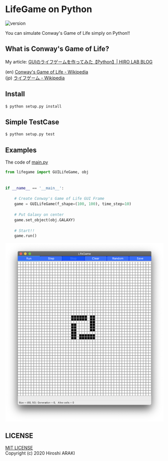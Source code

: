# LifeGame on Python

![version](https://img.shields.io/badge/version-0.3.0-lightgray.svg?style=flat) 
   
You can simulate Conway's Game of Life simply on Python!!  

## What is Conway's Game of Life?

My article: [GUIのライフゲームを作ってみた【Python】| HIRO LAB BLOG](https://hirlab.net/nblog/category/programming/art_616/)
  
(en) [Conway's Game of Life - Wikipedia](https://en.wikipedia.org/wiki/Conway%27s_Game_of_Life)  
(jp) [ライフゲーム - Wikipedia](https://ja.wikipedia.org/wiki/ライフゲーム)  

## Install
```bash
$ python setup.py install
```

## Simple TestCase
```bash
$ python setup.py test
```

## Examples
The code of [main.py](main.py)
```python
from lifegame import GUILifeGame, obj


if __name__ == '__main__':

    # Create Conway's Game of Life GUI Frame
    game = GUILifeGame(f_shape=(100, 100), time_step=10)

    # Put Galaxy on center
    game.set_object(obj.GALAXY)

    # Start!!
    game.run()

```
![example-1](examples/img2.png)

## LICENSE
[MIT LICENSE](LICENSE.txt)  
Copyright (c) 2020 Hiroshi ARAKI